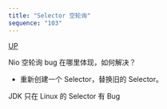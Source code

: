 ```yaml
---
title: "Selector 空轮询"
sequence: "103"
---
```


[UP](/netty.html)

Nio 空轮询 bug 在哪里体现，如何解决？

- 重新创建一个 Selector，替换旧的 Selector。

JDK 只在 Linux 的 Selector 有 Bug
